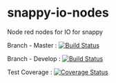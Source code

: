 # snappy-io-nodes
Node red nodes for IO for snappy

Branch - Master : [![Build Status](https://travis-ci.org/SnappyRobotics/snappy-io-nodes.svg?branch=master)](https://travis-ci.org/SnappyRobotics/snappy-io-nodes)

Branch - Develop :
[![Build Status](https://travis-ci.org/SnappyRobotics/snappy-io-nodes.svg?branch=develop)](https://travis-ci.org/SnappyRobotics/snappy-io-nodes)


Test Coverage : [![Coverage Status](https://coveralls.io/repos/github/SnappyRobotics/snappy-io-nodes/badge.svg)](https://coveralls.io/github/SnappyRobotics/snappy-io-nodes)

